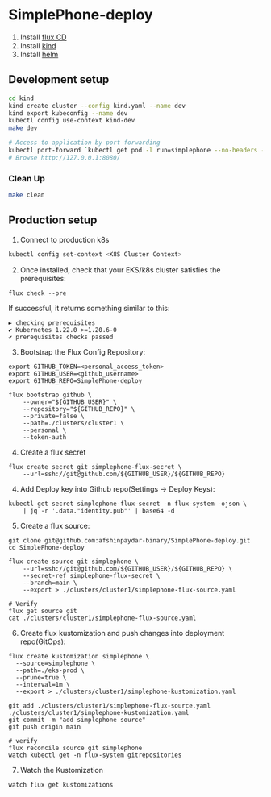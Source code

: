 # SimplePhone-deploy

1. Install [flux CD](https://toolkit.fluxcd.io/get-started/#install-the-flux-cli)
2. Install [kind](https://kind.sigs.k8s.io/docs/user/quick-start/#installation)
3. Install [helm](https://helm.sh/docs/intro/install/)

## Development setup

```sh
cd kind
kind create cluster --config kind.yaml --name dev
kind export kubeconfig --name dev
kubectl config use-context kind-dev
make dev

# Access to application by port forwarding
kubectl port-forward `kubectl get pod -l run=simplephone --no-headers -o custom-columns=":metadata.name"` 8080:80
# Browse http://127.0.0.1:8080/
```

### Clean Up
```sh
make clean
```

## Production setup

1. Connect to production k8s
```sh
kubectl config set-context <K8S Cluster Context>
```

2. Once installed, check that your EKS/k8s cluster satisfies the prerequisites:

`flux check --pre`

If successful, it returns something similar to this:
```
► checking prerequisites
✔ Kubernetes 1.22.0 >=1.20.6-0
✔ prerequisites checks passed
```

3. Bootstrap the Flux Config Repository:
```
export GITHUB_TOKEN=<personal_access_token>
export GITHUB_USER=<github_username>
export GITHUB_REPO=SimplePhone-deploy

flux bootstrap github \
    --owner="${GITHUB_USER}" \
    --repository="${GITHUB_REPO}" \
    --private=false \
    --path=./clusters/cluster1 \
    --personal \
    --token-auth
```

4. Create a flux secret
```
flux create secret git simplephone-flux-secret \
    --url=ssh://git@github.com/${GITHUB_USER}/${GITHUB_REPO}
```

4. Add Deploy key into Github repo(Settings -> Deploy Keys):
```
kubectl get secret simplephone-flux-secret -n flux-system -ojson \
    | jq -r '.data."identity.pub"' | base64 -d
```

5. Create a flux source:
```
git clone git@github.com:afshinpaydar-binary/SimplePhone-deploy.git
cd SimplePhone-deploy

flux create source git simplephone \
    --url=ssh://git@github.com/${GITHUB_USER}/${GITHUB_REPO} \
    --secret-ref simplephone-flux-secret \
    --branch=main \
    --export > ./clusters/cluster1/simplephone-flux-source.yaml

# Verify
flux get source git
cat ./clusters/cluster1/simplephone-flux-source.yaml
```

6. Create flux kustomization and push changes into deployment repo(GitOps):
```
flux create kustomization simplephone \
  --source=simplephone \
  --path=./eks-prod \
  --prune=true \
  --interval=1m \
  --export > ./clusters/cluster1/simplephone-kustomization.yaml

git add ./clusters/cluster1/simplephone-flux-source.yaml ./clusters/cluster1/simplephone-kustomization.yaml
git commit -m "add simplephone source"
git push origin main

# verify
flux reconcile source git simplephone
watch kubectl get -n flux-system gitrepositories
```

7. Watch the Kustomization
```
watch flux get kustomizations
```